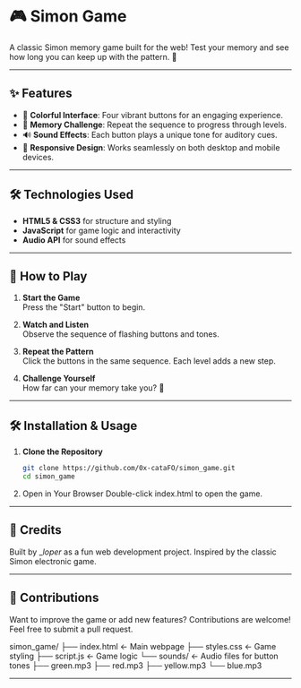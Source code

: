 # 🎮 Simon Game

A classic Simon memory game built for the web! Test your memory and see how long you can keep up with the pattern. 🌈

---

## ✨ Features

- 🎨 **Colorful Interface**: Four vibrant buttons for an engaging experience.
- 🧠 **Memory Challenge**: Repeat the sequence to progress through levels.
- 🔊 **Sound Effects**: Each button plays a unique tone for auditory cues.
- 📱 **Responsive Design**: Works seamlessly on both desktop and mobile devices.

---

## 🛠️ Technologies Used

- **HTML5 & CSS3** for structure and styling
- **JavaScript** for game logic and interactivity
- **Audio API** for sound effects

---

## 🚀 How to Play

1. **Start the Game**  
   Press the "Start" button to begin.

2. **Watch and Listen**  
   Observe the sequence of flashing buttons and tones.

3. **Repeat the Pattern**  
   Click the buttons in the same sequence. Each level adds a new step.

4. **Challenge Yourself**  
   How far can your memory take you? 🎉

---

## 🛠️ Installation & Usage

1. **Clone the Repository**  
   ```bash
   git clone https://github.com/0x-cataFO/simon_game.git
   cd simon_game
2. Open in Your Browser
   Double-click index.html to open the game.

---

## 🙌 Credits
   Built by __loper_ as a fun web development project.
   Inspired by the classic Simon electronic game.

---

## 🤝 Contributions
   Want to improve the game or add new features? Contributions are welcome! Feel free to submit a pull request.


   simon_game/
   ├── index.html       ← Main webpage
   ├── styles.css       ← Game styling
   ├── script.js        ← Game logic
   └── sounds/          ← Audio files for button tones
       ├── green.mp3
       ├── red.mp3
       ├── yellow.mp3
       └── blue.mp3
   
   ---
